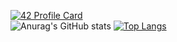 [![42 Profile Card](https://1337-readme.vercel.app/api/profile?cursus=42&dark=true&email=hide&leet_logo=hide&login=afaragi)](https://github.com/biggymarley)<br/>
![Anurag's GitHub stats](https://github-readme-stats.vercel.app/api?username=oualid-cher&show_icons=true&theme=dark&icon_color=#ffffff)
[![Top Langs](https://github-readme-stats.vercel.app/api/top-langs/?username=oualid-cher&layout=compact&show_icons=true&theme=dark&hide=roff)](https://github.com/anuraghazra/github-readme-stats)
